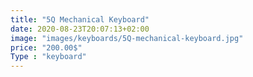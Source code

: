 ```yaml
---
title: "5Q Mechanical Keyboard"
date: 2020-08-23T20:07:13+02:00
image: "images/keyboards/5Q-mechanical-keyboard.jpg"
price: "200.00$"
Type : "keyboard"
---
```


